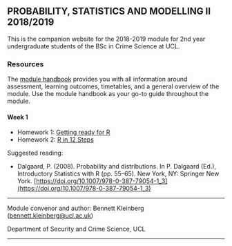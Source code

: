 ## PROBABILITY, STATISTICS AND MODELLING II 2018/2019

This is the companion website for the 2018-2019 module for 2nd year undergraduate students of the BSc in Crime Science at UCL.


### Resources


The [module handbook](https://rawcdn.githack.com/ben-aaron188/ucl_psm2_20182019/00e4e85bfc312f722b70ec0129402dd257a560d7/psm2_SECU0013_module_outline.html) provides you with all information around assessment, learning outcomes, timetables, and a general overview of the module. Use the module handbook as your go-to guide throughout the module.


#### Week 1

<!--- Lecture 1: Recap PSM 1 [(slides)](https://rawcdn.githack.com/ben-aaron188/ucl_psm2_20182019/00e4e85bfc312f722b70ec0129402dd257a560d7/slides/psm2_20182019_lecture1_intro.html)-->
- Homework 1: [Getting ready for R](https://rawcdn.githack.com/ben-aaron188/ucl_aca_20182019/ce089fb8ee6e453c0c33683d70b1c88e18ca7c02/homework/getting_ready_for_r.html)
- Homework 2: [R in 12 Steps](https://rawcdn.githack.com/ben-aaron188/ucl_aca_20182019/ce089fb8ee6e453c0c33683d70b1c88e18ca7c02/homework/r_in_12_steps.html)

Suggested reading:

- Dalgaard, P. (2008). Probability and distributions. In P. Dalgaard (Ed.), Introductory Statistics with R (pp. 55–65). New York, NY: Springer New York. [https://doi.org/10.1007/978-0-387-79054-1_3](https://doi.org/10.1007/978-0-387-79054-1_3)

---

<!--#### Week 2


---
-->
Module convenor and author: Bennett Kleinberg (bennett.kleinberg@ucl.ac.uk)

Department of Security and Crime Science, UCL

---

